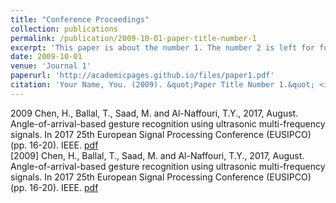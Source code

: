 ```yaml
---
title: "Conference Proceedings"
collection: publications
permalink: /publication/2009-10-01-paper-title-number-1
excerpt: 'This paper is about the number 1. The number 2 is left for future work.'
date: 2009-10-01
venue: 'Journal 1'
paperurl: 'http://academicpages.github.io/files/paper1.pdf'
citation: 'Your Name, You. (2009). &quot;Paper Title Number 1.&quot; <i>Journal 1</i>. 1(1).'
---
```


2009 Chen, H., Ballal, T., Saad, M. and Al-Naffouri, T.Y., 2017, August. Angle-of-arrival-based gesture recognition using ultrasonic multi-frequency signals. In 2017 25th European Signal Processing Conference (EUSIPCO) (pp. 16-20). IEEE. [pdf](http://academicpages.github.io/files/paper1.pdf)\
\[2009\] Chen, H., Ballal, T., Saad, M. and Al-Naffouri, T.Y., 2017, August. Angle-of-arrival-based gesture recognition using ultrasonic multi-frequency signals. In 2017 25th European Signal Processing Conference (EUSIPCO) (pp. 16-20). IEEE. [pdf](http://academicpages.github.io/files/paper1.pdf)

